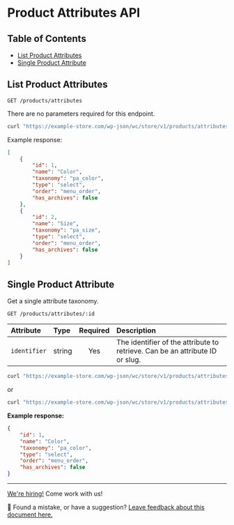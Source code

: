 # Product Attributes API <!-- omit in toc -->

## Table of Contents <!-- omit in toc -->

-   [List Product Attributes](#list-product-attributes)
-   [Single Product Attribute](#single-product-attribute)

## List Product Attributes

```http
GET /products/attributes
```

There are no parameters required for this endpoint.

```sh
curl "https://example-store.com/wp-json/wc/store/v1/products/attributes"
```

Example response:

```json
[
	{
		"id": 1,
		"name": "Color",
		"taxonomy": "pa_color",
		"type": "select",
		"order": "menu_order",
		"has_archives": false
	},
	{
		"id": 2,
		"name": "Size",
		"taxonomy": "pa_size",
		"type": "select",
		"order": "menu_order",
		"has_archives": false
	}
]
```

## Single Product Attribute

Get a single attribute taxonomy.

```http
GET /products/attributes/:id
```

| Attribute    | Type   | Required | Description                                                                                                   |
| :--------    | :----- | :------: |:--------------------------------------------------------------------------------------------------------------|
| `identifier` | string |   Yes    | The identifier of the attribute to retrieve. Can be an attribute ID or slug.                                  |

```sh
curl "https://example-store.com/wp-json/wc/store/v1/products/attributes/1"
```

or 

```sh
curl "https://example-store.com/wp-json/wc/store/v1/products/attributes/pa_color"
```

**Example response:**

```json
{
	"id": 1,
	"name": "Color",
	"taxonomy": "pa_color",
	"type": "select",
	"order": "menu_order",
	"has_archives": false
}
```

<!-- FEEDBACK -->

---

[We're hiring!](https://woocommerce.com/careers/) Come work with us!

🐞 Found a mistake, or have a suggestion? [Leave feedback about this document here.](https://github.com/woocommerce/woocommerce/issues/new?assignees=&labels=type%3A+documentation&template=suggestion-for-documentation-improvement-correction.md&title=Feedback%20on%20./src/StoreApi/docs/product-attributes.md)

<!-- /FEEDBACK -->

